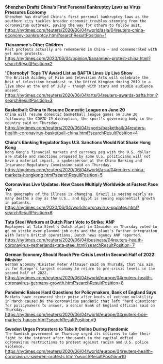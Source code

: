 **Shenzhen Drafts China's First Personal Bankruptcy Laws as Virus Pressures Economy**\
`Shenzhen has drafted China's first personal bankruptcy laws as the southern city tackles broader economic troubles stemming from the coronavirus outbreak, paving the way for others to follow suit.`\
https://nytimes.com/reuters/2020/06/04/world/asia/04reuters-china-economy-bankruptcy.html?searchResultPosition=1

**Tiananmen’s Other Children**\
`Past protests actually are remembered in China — and commemorated with yet more protests.`\
https://nytimes.com/2020/06/04/opinion/tiananmen-protest-china.html?searchResultPosition=2

**'Chernobyl' Tops TV Award List as BAFTA Lines Up Live Show**\
`The British Academy of Film and Television Arts will celebrate the best of television broadcast in the United Kingdom during 2019 in a live show at the end of July - though with stars and studio audience absent.`\
https://nytimes.com/reuters/2020/06/04/arts/04reuters-awards-bafta.html?searchResultPosition=3

**Basketball: China to Resume Domestic League on June 20**\
`China will resume domestic basketball league games on June 20 following the COVID-19 disruption, the sport's governing body in the country said on Thursday.`\
https://nytimes.com/reuters/2020/06/04/sports/basketball/04reuters-health-coronavirus-basketball-china.html?searchResultPosition=4

**China's Banking Regulator Says U.S. Sanctions Would Not Shake Hong Kong**\
`Hong Kong's financial markets and currency peg with the U.S. dollar are stable and sanctions proposed by some U.S. politicians will not have a material impact, a spokesperson at the China Banking and Insurance Regulatory Commission said on Thursday.`\
https://nytimes.com/reuters/2020/06/04/world/asia/04reuters-china-markets-hongkong.html?searchResultPosition=5

**Coronavirus Live Updates: New Cases Multiply Worldwide at Fastest Pace Yet**\
`The geography of the illness is changing. Brazil is seeing nearly as many deaths a day as the U.S., and Egypt is seeing exponential growth in patients.`\
https://nytimes.com/2020/06/04/world/coronavirus-updates.html?searchResultPosition=6

**Tata Steel Workers at Dutch Plant Vote to Strike: ANP**\
`Employees at Tata Steel's Dutch plant in IJmuiden on Thursday voted to go on strike over planned job cuts and the plant's further integration with Tata's British operations, Dutch news agency ANP reported.`\
https://nytimes.com/reuters/2020/06/04/business/04reuters-health-coronavirus-netherlands-tata-steel.html?searchResultPosition=7

**German Economy Should Reach Pre-Crisis Level in Second-Half of 2022: Minister**\
`German Economy Minister Peter Altmaier said on Thursday that his aim is for Europe's largest economy to return to pre-crisis levels in the second half of 2022.`\
https://nytimes.com/reuters/2020/06/04/world/europe/04reuters-health-coronavirus-germany-growth.html?searchResultPosition=8

**Pandemic Raises Hard Questions for Policymakers, Bank of England Says**\
`Markets have recovered their poise after bouts of extreme volatility in March caused by the coronavirus pandemic that left "hard questions" for policymakers to answer, a senior Bank of England official said on Thursday.`\
https://nytimes.com/reuters/2020/06/04/world/europe/04reuters-boe-markets-hauser.html?searchResultPosition=9

**Sweden Urges Protesters to Take It Online During Pandemic**\
`The Swedish government on Thursday urged its citizens to take their fight to the internet after thousands in the capital defied coronavirus restrictions to protest against racism and U.S. police violence.`\
https://nytimes.com/reuters/2020/06/04/world/europe/04reuters-health-coronavirus-sweden-protests.html?searchResultPosition=10

